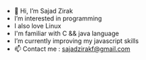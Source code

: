 - 👋 Hi, I’m Sajad Zirak
- I’m interested in programming
- I also love Linux
- I'm familiar with C && java language
- I’m currently improving my javascript skills
- 📫 Contact me : sajadzirakf@gmail.com

<!---
sajadzirak/sajadzirak is a ✨ special ✨ repository because its `README.md` (this file) appears on your GitHub profile.
You can click the Preview link to take a look at your changes.
--->
